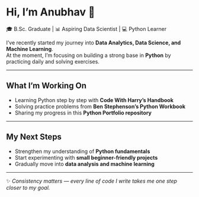 # Hi, I’m Anubhav 👋  

🎓 B.Sc. Graduate | 📊 Aspiring Data Scientist | 💻 Python Learner  

I’ve recently started my journey into **Data Analytics, Data Science, and Machine Learning**.  
At the moment, I’m focusing on building a strong base in **Python** by practicing daily and solving exercises.  

---

## What I’m Working On  
- Learning Python step by step with **Code With Harry’s Handbook**  
- Solving practice problems from **Ben Stephenson’s Python Workbook**  
- Sharing my progress in this **Python Portfolio repository**  

---

## My Next Steps  
- Strengthen my understanding of **Python fundamentals**  
- Start experimenting with **small beginner-friendly projects**  
- Gradually move into **data analysis and machine learning**  

---

✨ *Consistency matters — every line of code I write takes me one step closer to my goal.*  

